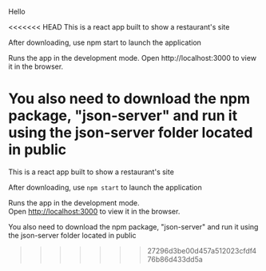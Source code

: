 Hello

<<<<<<< HEAD
This is a react app built to show a restaurant's site

After downloading, use npm start to launch the application

Runs the app in the development mode.
Open http://localhost:3000 to view it in the browser.

You also need to download the npm package, "json-server" and run it using the json-server folder located in public
=======
This is a react app built to show a restaurant's site 

After downloading, use `npm start` to launch the application

Runs the app in the development mode.<br />
Open [http://localhost:3000](http://localhost:3000) to view it in the browser.

You also need to download the npm package, "json-server" and run it using the json-server folder located in public
>>>>>>> 27296d3be00d457a512023cfdf476b86d433dd5a
